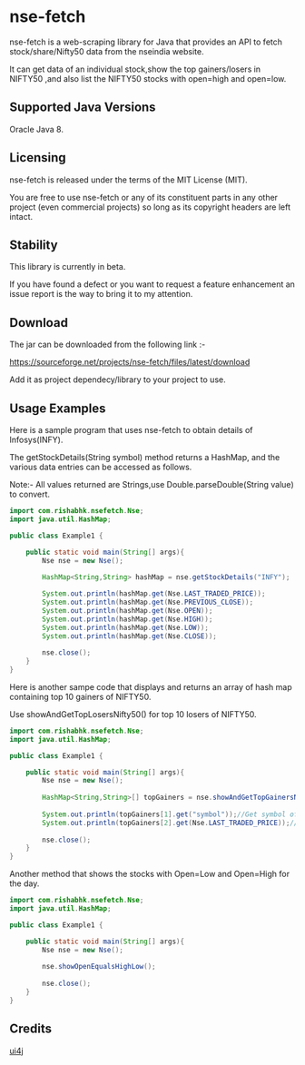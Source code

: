 nse-fetch
====

nse-fetch is a web-scraping library for Java that provides an API to fetch stock/share/Nifty50 data from the nseindia website.

It can get data of an individual stock,show the top gainers/losers in NIFTY50 ,and also list the NIFTY50 stocks with open=high and open=low.

Supported Java Versions
-----------------------

Oracle Java 8.


Licensing
---------

nse-fetch is released under the terms of the MIT License (MIT).

You are free to use nse-fetch or any of its constituent parts in any other project (even commercial projects) so long as its copyright headers are left intact.

Stability
---------

This library is currently in beta.

If you have found a defect or you want to request a feature enhancement an issue report is the way to bring it to my attention.


Download
---------
The jar can be downloaded from the following link :-

https://sourceforge.net/projects/nse-fetch/files/latest/download

Add it as project dependecy/library to your project to use.


Usage Examples
--------------

Here is a sample program that uses nse-fetch to obtain details of Infosys(INFY).

The getStockDetails(String symbol) method returns a HashMap, and the various data entries can be accessed as follows.

Note:- All values returned are Strings,use Double.parseDouble(String value) to convert.


```java
import com.rishabhk.nsefetch.Nse;
import java.util.HashMap;

public class Example1 {

    public static void main(String[] args){
        Nse nse = new Nse();
        
        HashMap<String,String> hashMap = nse.getStockDetails("INFY");

        System.out.println(hashMap.get(Nse.LAST_TRADED_PRICE));
        System.out.println(hashMap.get(Nse.PREVIOUS_CLOSE));
        System.out.println(hashMap.get(Nse.OPEN));
        System.out.println(hashMap.get(Nse.HIGH));
        System.out.println(hashMap.get(Nse.LOW));
        System.out.println(hashMap.get(Nse.CLOSE));
        
        nse.close();
    }
}
```

Here is another sampe code that displays and returns an array of hash map containing top 10 gainers of NIFTY50.

Use showAndGetTopLosersNifty50() for top 10 losers of NIFTY50.

```java
import com.rishabhk.nsefetch.Nse;
import java.util.HashMap;

public class Example1 {

    public static void main(String[] args){
        Nse nse = new Nse();
        
        HashMap<String,String>[] topGainers = nse.showAndGetTopGainersNifty50();
        
        System.out.println(topGainers[1].get("symbol"));//Get symbol of the biggest gainer.
        System.out.println(topGainers[2].get(Nse.LAST_TRADED_PRICE));//Get LTP of the 2nd biggest gainer.
        
        nse.close();
    }
}
```

Another method that shows the stocks with Open=Low and Open=High for the day.

```java
import com.rishabhk.nsefetch.Nse;
import java.util.HashMap;

public class Example1 {

    public static void main(String[] args){
        Nse nse = new Nse();
        
        nse.showOpenEqualsHighLow();
        
        nse.close();
    }
}
```

Credits
---------
[ui4j](https://github.com/ui4j/ui4j)



